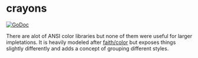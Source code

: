 # crayons

[![GoDoc](https://godoc.org/github.com/apriendeau/crayons?status.svg)](https://godoc.org/github.com/apriendeau/crayons)

There are alot of ANSI color libraries but none of them were useful for larger
impletations. It is heavily modeled after [faith/color](https://github.com/faith/color)
but exposes things slightly differently and adds a concept of grouping
different styles.


